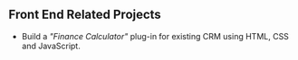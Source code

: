 ##  Front End Related Projects
* Build a _"Finance Calculator"_ plug-in for existing CRM using HTML, CSS and JavaScript.
